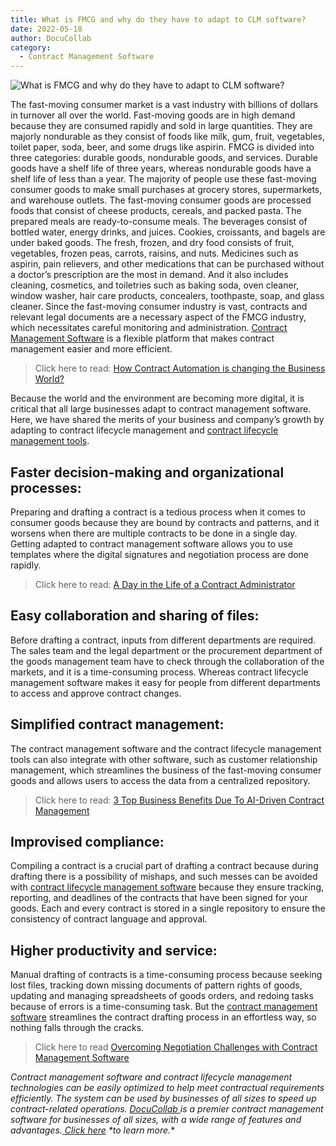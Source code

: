 ```yaml
---
title: What is FMCG and why do they have to adapt to CLM software?
date: 2022-05-18
author: DocuCollab
category:
  - Contract Management Software
---
```


![What is FMCG and why do they have to adapt to CLM software?](/img/blog/What-is-FMCG-850x429.jpg)

The fast-moving consumer market is a vast industry with billions of dollars in turnover all over the world. Fast-moving goods are in high demand because they are consumed rapidly and sold in large quantities. They are majorly nondurable as they consist of foods like milk, gum, fruit, vegetables, toilet paper, soda, beer, and some drugs like aspirin. FMCG is divided into three categories: durable goods, nondurable goods, and services. Durable goods have a shelf life of three years, whereas nondurable goods have a shelf life of less than a year. The majority of people use these fast-moving consumer goods to make small purchases at grocery stores, supermarkets, and warehouse outlets. The fast-moving consumer goods are processed foods that consist of cheese products, cereals, and packed pasta. The prepared meals are ready-to-consume meals. The beverages consist of bottled water, energy drinks, and juices. Cookies, croissants, and bagels are under baked goods. The fresh, frozen, and dry food consists of fruit, vegetables, frozen peas, carrots, raisins, and nuts. Medicines such as aspirin, pain relievers, and other medications that can be purchased without a doctor’s prescription are the most in demand. And it also includes cleaning, cosmetics, and toiletries such as baking soda, oven cleaner, window washer, hair care products, concealers, toothpaste, soap, and glass cleaner. Since the fast-moving consumer industry is vast, contracts and relevant legal documents are a necessary aspect of the FMCG industry, which necessitates careful monitoring and administration. [Contract Management Software](https://docucollab.com/contract-management-software/) is a flexible platform that makes contract management easier and more efficient.

> Click here to read: [How Contract Automation is changing the Business World?](https://docucollab.com/how-contract-automation-is-changing-the-business-world/)



Because the world and the environment are becoming more digital, it is critical that all large businesses adapt to contract management software. Here, we have shared the merits of your business and company’s growth by adapting to contract lifecycle management and [contract lifecycle management tools](https://docucollab.com/contract-management-software/).

## Faster decision-making and organizational processes:

Preparing and drafting a contract is a tedious process when it comes to consumer goods because they are bound by contracts and patterns, and it worsens when there are multiple contracts to be done in a single day. Getting adapted to contract management software allows you to use templates where the digital signatures and negotiation process are done rapidly.

> Click here to read: [A Day in the Life of a Contract Administrator](https://docucollab.com/a-day-in-the-life-of-a-contract-administrator/)

## Easy collaboration and sharing of files:

Before drafting a contract, inputs from different departments are required. The sales team and the legal department or the procurement department of the goods management team have to check through the collaboration of the markets, and it is a time-consuming process. Whereas contract lifecycle management software makes it easy for people from different departments to access and approve contract changes.

## Simplified contract management:

The contract management software and the contract lifecycle management tools can also integrate with other software, such as customer relationship management, which streamlines the business of the fast-moving consumer goods and allows users to access the data from a centralized repository.

> Click here to read: [3 Top Business Benefits Due To AI-Driven Contract Management](https://docucollab.com/top-business-benefits-due-to-ai-diven-contract-management/)

## Improvised compliance:

Compiling a contract is a crucial part of drafting a contract because during drafting there is a possibility of mishaps, and such messes can be avoided with [contract lifecycle management software](https://docucollab.com/contract-management-software/) because they ensure tracking, reporting, and deadlines of the contracts that have been signed for your goods. Each and every contract is stored in a single repository to ensure the consistency of contract language and approval.

## Higher productivity and service:

Manual drafting of contracts is a time-consuming process because seeking lost files, tracking down missing documents of pattern rights of goods, updating and managing spreadsheets of goods orders, and redoing tasks because of errors is a time-consuming task. But the [contract management software](https://docucollab.com/contract-management-software/) streamlines the contract drafting process in an effortless way, so nothing falls through the cracks.

> Click here to read [Overcoming Negotiation Challenges with Contract Management Software](https://docucollab.com/overcoming-negotiation-challenges-with-contract-management-software/)



*Contract management software and contract lifecycle management technologies can be easily optimized to help meet contractual requirements efficiently. The system can be used by businesses of all sizes to speed up contract-related operations.* *[DocuCollab ](https://docucollab.com/)*is a premier contract management software for businesses of all sizes, with a wide range of features and advantages.*[ Click here](https://docucollab.com/book-demo/) \*to learn more.**
